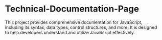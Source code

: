# Technical-Documentation-Page
This project provides comprehensive documentation for JavaScript, including its syntax, data types, control structures, and more. It is designed to help developers understand and utilize JavaScript effectively.
